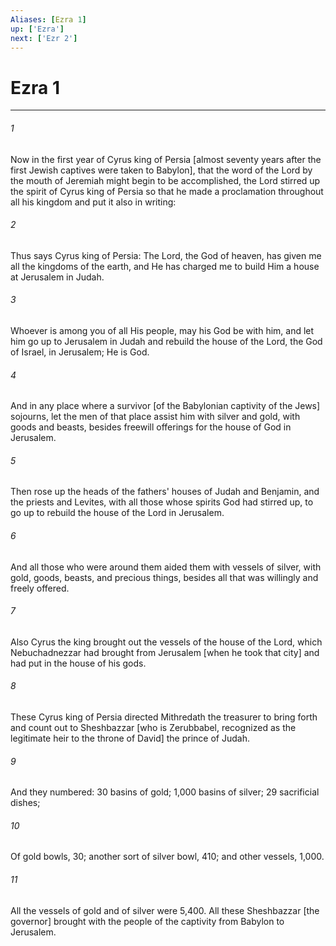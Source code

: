 ```yaml
---
Aliases: [Ezra 1]
up: ['Ezra']
next: ['Ezr 2']
---
```

# Ezra 1

***


###### 1 


Now in the first year of Cyrus king of Persia [almost seventy years after the first Jewish captives were taken to Babylon], that the word of the Lord by the mouth of Jeremiah might begin to be accomplished, the Lord stirred up the spirit of Cyrus king of Persia so that he made a proclamation throughout all his kingdom and put it also in writing: 


###### 2 


Thus says Cyrus king of Persia: The Lord, the God of heaven, has given me all the kingdoms of the earth, and He has charged me to build Him a house at Jerusalem in Judah. 


###### 3 


Whoever is among you of all His people, may his God be with him, and let him go up to Jerusalem in Judah and rebuild the house of the Lord, the God of Israel, in Jerusalem; He is God. 


###### 4 


And in any place where a survivor [of the Babylonian captivity of the Jews] sojourns, let the men of that place assist him with silver and gold, with goods and beasts, besides freewill offerings for the house of God in Jerusalem. 


###### 5 


Then rose up the heads of the fathers' houses of Judah and Benjamin, and the priests and Levites, with all those whose spirits God had stirred up, to go up to rebuild the house of the Lord in Jerusalem. 


###### 6 


And all those who were around them aided them with vessels of silver, with gold, goods, beasts, and precious things, besides all that was willingly and freely offered. 


###### 7 


Also Cyrus the king brought out the vessels of the house of the Lord, which Nebuchadnezzar had brought from Jerusalem [when he took that city] and had put in the house of his gods. 


###### 8 


These Cyrus king of Persia directed Mithredath the treasurer to bring forth and count out to Sheshbazzar [who is Zerubbabel, recognized as the legitimate heir to the throne of David] the prince of Judah. 


###### 9 


And they numbered: 30 basins of gold; 1,000 basins of silver; 29 sacrificial dishes; 


###### 10 


Of gold bowls, 30; another sort of silver bowl, 410; and other vessels, 1,000. 


###### 11 


All the vessels of gold and of silver were 5,400. All these Sheshbazzar [the governor] brought with the people of the captivity from Babylon to Jerusalem.
